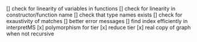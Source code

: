 [] check for linearity of variables in functions
[] check for linearity in constructor/function name
[] check that type names exists 
[] check for exaustivity of matches
[] better error messages
[] find index efficiently in interpretMS 
[x] polymorphism for tier
[x] reduce tier
[x] real copy of graph when not recursive
